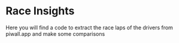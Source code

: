 # Race Insights

Here you will find a code to extract the race laps of the drivers from piwall.app and make some comparisons

